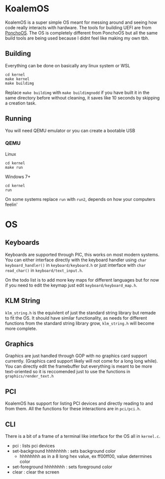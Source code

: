 # KoalemOS
KoalemOS is a super simple OS meant for messing around and seeing how code really interacts with hardware. The tools for building UEFI are from [PonchoOS](https://github.com/Absurdponcho/PonchoOS). The OS is completely different from PonchoOS but all the same build tools are being used because I didnt feel like making my own tbh.

## Building
Everything can be done on basically any linux system or WSL

```
cd kernel
make kernel
make buildimg
```

Replace `make buildimg` with `make buildimgnodd` if you have built it in the same directory before without cleaning, it saves like 10 seconds by skipping a creation task.

## Running
You will need QEMU emulator or you can create a bootable USB
### QEMU
Linux 
```
cd kernel
make run
```

Windows 7+
```
cd kernel
run
```
On some systems replace `run` with `run2`, depends on how your computers feelin'

# OS
## Keyboards
Keyboards are supported through PIC, this works on most modern systems. You can either interface directly with the keyboard handler using `char keyboard_handler()` in `keyboard/keyboard.h` or just interface with `char read_char()` in `keyboard/text_input.h`.

On the todo list is to add more key maps for different languages but for now if you need to edit the keymap just edit `keyboard/keyboard_map.h`.

## KLM String
`klm_string.h` is the equivlent of just the standard string library but remade to fit the OS. It should have similar functionality, as needs for different functions from the standard string library grow, `klm_string.h` will become more complete.

## Graphics
Graphics are just handled through GOP with no graphics card support currently. (Graphics card support likely will not come for a long long while). You can directly edit the framebuffer but everything is meant to be more text-oriented so it is reccomended just to use the functions in `graphics/render_text.h`

## PCI
KoalemOS has support for listing PCI devices and directly reading to and from them. All the functions for these interactions are in `pci/pci.h`.

## CLI
There is a bit of a frame of a terminal like interface for the OS all in `kernel.c`. 
- pci : lists pci devices
- set-background hhhhhhhh : sets background color
  - hhhhhhhh as in a 8 long hex value, ex ff00ff00, value determines color 
- set-foreground hhhhhhhh : sets foreground color
- clear : clear the screen
